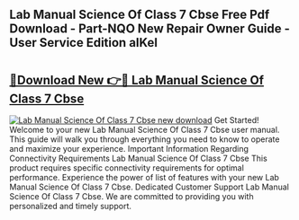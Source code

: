 ## Lab Manual Science Of Class 7 Cbse Free Pdf Download - Part-NQO New Repair Owner Guide - User Service Edition aIKel

# <h2><a href="http://bc4760.oget.top/?id=Lab+Manual+Science+Of+Class+7+Cbse">🔗Download New 👉🔴 Lab Manual Science Of Class 7 Cbse</a></h2>

[![Lab Manual Science Of Class 7 Cbse new download](https://i.imgur.com/5g1atiW.png)](http://bc4760.oget.top/?id=Lab+Manual+Science+Of+Class+7+Cbse)
Get Started! Welcome to your new Lab Manual Science Of Class 7 Cbse user manual. This guide will walk you through everything you need to know to operate and maximize your experience. Important Information Regarding Connectivity Requirements Lab Manual Science Of Class 7 Cbse This product requires specific connectivity requirements for optimal performance. Experience the power of list of features with your new Lab Manual Science Of Class 7 Cbse. Dedicated Customer Support Lab Manual Science Of Class 7 Cbse. We are committed to providing you with personalized and timely support.
